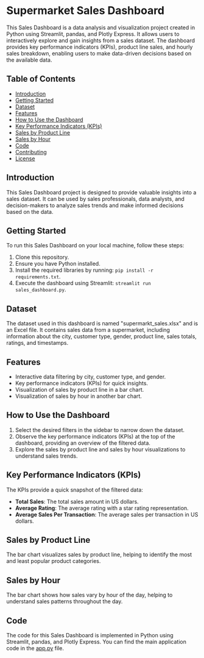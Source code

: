 # Supermarket Sales Dashboard

This Sales Dashboard is a data analysis and visualization project created in Python using Streamlit, pandas, and Plotly Express. It allows users to interactively explore and gain insights from a sales dataset. The dashboard provides key performance indicators (KPIs), product line sales, and hourly sales breakdown, enabling users to make data-driven decisions based on the available data.

## Table of Contents

- [Introduction](#introduction)
- [Getting Started](#getting-started)
- [Dataset](#dataset)
- [Features](#features)
- [How to Use the Dashboard](#how-to-use-the-dashboard)
- [Key Performance Indicators (KPIs)](#key-performance-indicators-kpis)
- [Sales by Product Line](#sales-by-product-line)
- [Sales by Hour](#sales-by-hour)
- [Code](#code)
- [Contributing](#contributing)
- [License](#license)

## Introduction

This Sales Dashboard project is designed to provide valuable insights into a sales dataset. It can be used by sales professionals, data analysts, and decision-makers to analyze sales trends and make informed decisions based on the data.

## Getting Started

To run this Sales Dashboard on your local machine, follow these steps:

1. Clone this repository.
2. Ensure you have Python installed.
3. Install the required libraries by running: `pip install -r requirements.txt`.
4. Execute the dashboard using Streamlit: `streamlit run sales_dashboard.py`.

## Dataset

The dataset used in this dashboard is named "supermarkt_sales.xlsx" and is an Excel file. It contains sales data from a supermarket, including information about the city, customer type, gender, product line, sales totals, ratings, and timestamps.

## Features

- Interactive data filtering by city, customer type, and gender.
- Key performance indicators (KPIs) for quick insights.
- Visualization of sales by product line in a bar chart.
- Visualization of sales by hour in another bar chart.

## How to Use the Dashboard

1. Select the desired filters in the sidebar to narrow down the dataset.
2. Observe the key performance indicators (KPIs) at the top of the dashboard, providing an overview of the filtered data.
3. Explore the sales by product line and sales by hour visualizations to understand sales trends.

## Key Performance Indicators (KPIs)

The KPIs provide a quick snapshot of the filtered data:

- **Total Sales**: The total sales amount in US dollars.
- **Average Rating**: The average rating with a star rating representation.
- **Average Sales Per Transaction**: The average sales per transaction in US dollars.

## Sales by Product Line

The bar chart visualizes sales by product line, helping to identify the most and least popular product categories.

## Sales by Hour

The bar chart shows how sales vary by hour of the day, helping to understand sales patterns throughout the day.

## Code

The code for this Sales Dashboard is implemented in Python using Streamlit, pandas, and Plotly Express. You can find the main application code in the [app.py](app.py) file.

